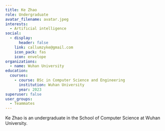 ```yaml
---
title: Ke Zhao
role: Undergraduate
avatar_filename: avatar.jpeg
interests:
  - Artificial intelligence
social:
  - display:
      header: false
    link: callumzyke@gmail.com
    icon_pack: fas
    icon: envelope
organizations:
  - name: Wuhan University
education:
  courses:
    - course: BSc in Computer Science and Engineering
      institution: Wuhan University
      year: 2023
superuser: false
user_groups:
  - Teammates
---
```

<!--StartFragment-->

Ke Zhao is an undergraduate in the School of Computer Science at Wuhan University.

<!--EndFragment-->